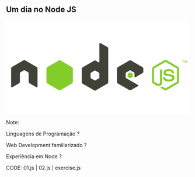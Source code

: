 ## Um dia no Node JS

![node](images/node.png)

Note:  
 
  Linguagens de Programação ?

  Web Development familiarizado ?

  Experiência em Node ?

  CODE: 01.js | 02.js | exercise.js
